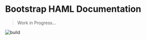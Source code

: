 # Bootstrap HAML Documentation

> Work in Progress...

![build](https://media.giphy.com/media/ToMjGpz63CcxpN235OE/giphy.gif)
